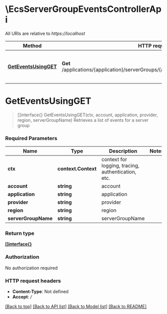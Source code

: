 # \EcsServerGroupEventsControllerApi

All URIs are relative to *https://localhost*

Method | HTTP request | Description
------------- | ------------- | -------------
[**GetEventsUsingGET**](EcsServerGroupEventsControllerApi.md#GetEventsUsingGET) | **Get** /applications/{application}/serverGroups/{account}/{serverGroupName}/events | Retrieves a list of events for a server group


# **GetEventsUsingGET**
> []interface{} GetEventsUsingGET(ctx, account, application, provider, region, serverGroupName)
Retrieves a list of events for a server group

### Required Parameters

Name | Type | Description  | Notes
------------- | ------------- | ------------- | -------------
 **ctx** | **context.Context** | context for logging, tracing, authentication, etc.
  **account** | **string**| account | 
  **application** | **string**| application | 
  **provider** | **string**| provider | 
  **region** | **string**| region | 
  **serverGroupName** | **string**| serverGroupName | 

### Return type

[**[]interface{}**](interface{}.md)

### Authorization

No authorization required

### HTTP request headers

 - **Content-Type**: Not defined
 - **Accept**: */*

[[Back to top]](#) [[Back to API list]](../README.md#documentation-for-api-endpoints) [[Back to Model list]](../README.md#documentation-for-models) [[Back to README]](../README.md)

